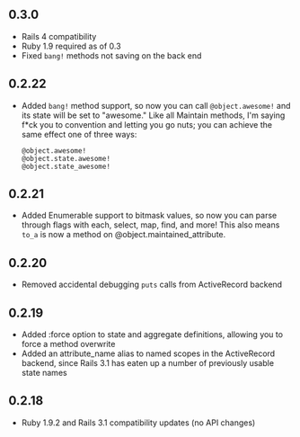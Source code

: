 ## 0.3.0
* Rails 4 compatibility
* Ruby 1.9 required as of 0.3
* Fixed `bang!` methods not saving on the back end

## 0.2.22
* Added `bang!` method support, so now you can call `@object.awesome!`
  and its state will be set to "awesome." Like all Maintain methods,
  I'm saying f\*ck you to convention and letting you go nuts; you can
  achieve the same effect one of three ways:

  ```
  @object.awesome!
  @object.state.awesome!
  @object.state_awesome!
  ```

## 0.2.21
* Added Enumerable support to bitmask values, so now you can parse
  through flags with each, select, map, find, and more! This also
  means `to_a` is now a method on @object.maintained_attribute.

## 0.2.20
* Removed accidental debugging `puts` calls from ActiveRecord backend

## 0.2.19
* Added :force option to state and aggregate definitions, allowing you
  to force a method overwrite
* Added an attribute_name alias to named scopes in the ActiveRecord
  backend, since Rails 3.1 has eaten up a number of previously
  usable state names

## 0.2.18
* Ruby 1.9.2 and Rails 3.1 compatibility updates (no API changes)
